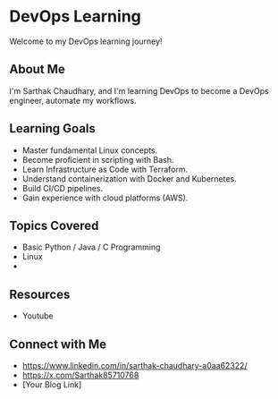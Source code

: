 # DevOps Learning

Welcome to my DevOps learning journey!

## About Me

I'm Sarthak Chaudhary, and I'm learning DevOps to become a DevOps engineer, automate my workflows.

## Learning Goals

* Master fundamental Linux concepts.
* Become proficient in scripting with Bash.
* Learn Infrastructure as Code with Terraform.
* Understand containerization with Docker and Kubernetes.
* Build CI/CD pipelines.
* Gain experience with cloud platforms (AWS).

## Topics Covered

* Basic Python / Java / C Programming
* Linux
*  

## Resources

* Youtube

## Connect with Me

* https://www.linkedin.com/in/sarthak-chaudhary-a0aa62322/
* https://x.com/Sarthak85710768
* [Your Blog Link]
